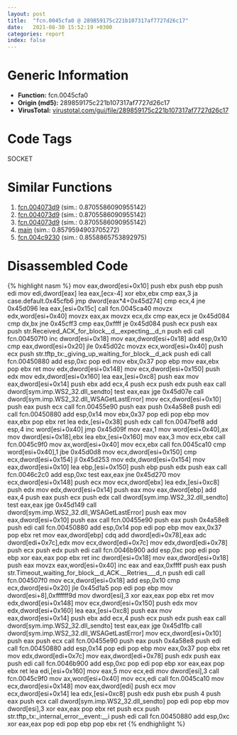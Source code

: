 ```yaml
---
layout: post
title:  "fcn.0045cfa0 @ 289859175c221b107317af7727d26c17"
date:   2021-08-30 15:52:19 +0300
categories: report
index: false
---
```


# Generic Information
- **Function:** fcn.0045cfa0
- **Origin (md5):** 289859175c221b107317af7727d26c17
- **VirusTotal:** [virustotal.com/gui/file/289859175c221b107317af7727d26c17][virustotal_ref]

# Code Tags
<span class="tag" id="SOCKET">SOCKET</span>


# Similar Functions

1. [fcn.004073d9][similar_1_ref] (sim.: 0.8705586090955142)
2. [fcn.004073d9][similar_2_ref] (sim.: 0.8705586090955142)
3. [fcn.004073d9][similar_3_ref] (sim.: 0.8705586090955142)
4. [main][similar_4_ref] (sim.: 0.8579594903705272)
5. [fcn.004c9230][similar_5_ref] (sim.: 0.8558865753892975)


# Disassembled Code

{% highlight nasm %}
mov eax,dword[esi+0x10]
push ebx
push ebp
push edi
mov edi,dword[eax]
lea eax,[ecx-4]
xor ebx,ebx
cmp eax,3
ja case.default.0x45cfb6
jmp dword[eax*4+0x45d274]
cmp ecx,4
jne 0x45d096
lea eax,[esi+0x15c]
call fcn.0045ca40
movzx edx,word[esi+0x40]
movzx eax,ax
movzx ecx,dx
cmp eax,ecx
je 0x45d084
cmp dx,bx
jne 0x45cff3
cmp eax,0xffff
je 0x45d084
push ecx
push eax
push str.Received_ACK_for_block__d__expecting__d_n
push edi
call fcn.004507f0
inc dword[esi+0x18]
mov eax,dword[esi+0x18]
add esp,0x10
cmp eax,dword[esi+0x20]
jle 0x45d02c
movzx ecx,word[esi+0x40]
push ecx
push str.tftp_tx:_giving_up_waiting_for_block__d_ack
push edi
call fcn.00450880
add esp,0xc
pop edi
mov ebx,0x37
pop ebp
mov eax,ebx
pop ebx
ret
mov edx,dword[esi+0x148]
mov ecx,dword[esi+0x150]
push edx
mov edx,dword[esi+0x160]
lea eax,[esi+0xc8]
push eax
mov eax,dword[esi+0x14]
push ebx
add ecx,4
push ecx
push edx
push eax
call dword[sym.imp.WS2_32.dll_sendto]
test eax,eax
jge 0x45d07e
call dword[sym.imp.WS2_32.dll_WSAGetLastError]
mov ecx,dword[esi+0x10]
push eax
push ecx
call fcn.00455e90
push eax
push 0x4a58e8
push edi
call fcn.00450880
add esp,0x14
mov ebx,0x37
pop edi
pop ebp
mov eax,ebx
pop ebx
ret
lea edx,[esi+0x38]
push edx
call fcn.0047bef8
add esp,4
inc word[esi+0x40]
jmp 0x45d09f
mov eax,1
mov word[esi+0x40],ax
mov dword[esi+0x18],ebx
lea ebx,[esi+0x160]
mov eax,3
mov ecx,ebx
call fcn.0045c9f0
mov ax,word[esi+0x40]
mov ecx,ebx
call fcn.0045ca10
cmp word[esi+0x40],1
jbe 0x45d0d8
mov ecx,dword[esi+0x150]
cmp ecx,dword[esi+0x154]
jl 0x45d253
mov edx,dword[esi+0x154]
mov eax,dword[esi+0x10]
lea ebp,[esi+0x150]
push ebp
push edx
push eax
call fcn.0046c2c0
add esp,0xc
test eax,eax
jne 0x45d270
mov ecx,dword[esi+0x148]
push ecx
mov ecx,dword[ebx]
lea edx,[esi+0xc8]
push edx
mov edx,dword[esi+0x14]
push eax
mov eax,dword[ebp]
add eax,4
push eax
push ecx
push edx
call dword[sym.imp.WS2_32.dll_sendto]
test eax,eax
jge 0x45d149
call dword[sym.imp.WS2_32.dll_WSAGetLastError]
push eax
mov eax,dword[esi+0x10]
push eax
call fcn.00455e90
push eax
push 0x4a58e8
push edi
call fcn.00450880
add esp,0x14
pop edi
pop ebp
mov eax,0x37
pop ebx
ret
mov eax,dword[ebp]
cdq
add dword[edi+0x78],eax
adc dword[edi+0x7c],edx
mov ecx,dword[edi+0x7c]
mov edx,dword[edi+0x78]
push ecx
push edx
push edi
call fcn.0046b900
add esp,0xc
pop edi
pop ebp
xor eax,eax
pop ebx
ret
inc dword[esi+0x18]
mov eax,dword[esi+0x18]
push eax
movzx eax,word[esi+0x40]
inc eax
and eax,0xffff
push eax
push str.Timeout_waiting_for_block__d_ACK.__Retries___d_n
push edi
call fcn.004507f0
mov ecx,dword[esi+0x18]
add esp,0x10
cmp ecx,dword[esi+0x20]
jle 0x45d1a5
pop edi
pop ebp
mov dword[esi+8],0xffffff9d
mov dword[esi],3
xor eax,eax
pop ebx
ret
mov edx,dword[esi+0x148]
mov ecx,dword[esi+0x150]
push edx
mov edx,dword[esi+0x160]
lea eax,[esi+0xc8]
push eax
mov eax,dword[esi+0x14]
push ebx
add ecx,4
push ecx
push edx
push eax
call dword[sym.imp.WS2_32.dll_sendto]
test eax,eax
jge 0x45d1fb
call dword[sym.imp.WS2_32.dll_WSAGetLastError]
mov ecx,dword[esi+0x10]
push eax
push ecx
call fcn.00455e90
push eax
push 0x4a58e8
push edi
call fcn.00450880
add esp,0x14
pop edi
pop ebp
mov eax,0x37
pop ebx
ret
mov edx,dword[edi+0x7c]
mov eax,dword[edi+0x78]
push edx
push eax
push edi
call fcn.0046b900
add esp,0xc
pop edi
pop ebp
xor eax,eax
pop ebx
ret
lea edi,[esi+0x160]
mov eax,5
mov ecx,edi
mov dword[esi],3
call fcn.0045c9f0
mov ax,word[esi+0x40]
mov ecx,edi
call fcn.0045ca10
mov ecx,dword[esi+0x148]
mov eax,dword[edi]
push ecx
mov ecx,dword[esi+0x14]
lea edx,[esi+0xc8]
push edx
push ebx
push 4
push eax
push ecx
call dword[sym.imp.WS2_32.dll_sendto]
pop edi
pop ebp
mov dword[esi],3
xor eax,eax
pop ebx
ret
push ecx
push str.tftp_tx:_internal_error__event:__i
push edi
call fcn.00450880
add esp,0xc
xor eax,eax
pop edi
pop ebp
pop ebx
ret
{% endhighlight %}


[similar_1_ref]: /report/fcn.004073d9@8f8b2c5d43e03af62d4bc097b3275f12
[similar_2_ref]: /report/fcn.004073d9@6c8b5339bada4cbd03f0f446da640707
[similar_3_ref]: /report/fcn.004073d9@e7582fc3dadb394a1457ab7e7fbbe9a7
[similar_4_ref]: /report/main@4bd33f73402d0d03c0318f793884eb34
[similar_5_ref]: /report/fcn.004c9230@7453c96a6fbd42ec690b8deb53eafcba
[virustotal_ref]: https://www.virustotal.com/gui/file/289859175c221b107317af7727d26c17